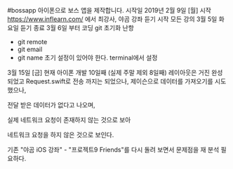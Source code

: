 #bossapp
아이폰으로 보스 앱을 제작합니다.
시작일 
2019년 2월 9일 [월] 시작
https://www.inflearn.com/
에서 최강사, 야곰 강좌 듣기 시작
모든 강의 
3월 5일 화요일 듣기 종료
3월 6일 부터 코딩 
git 초기화 난항 
- git remote 
- git email 
- git name 
초기 설정이 있어야 한다.
terminal에서 설정

3월 15일 [금] 현재 아이폰 개발 10일째 (실제 주말 제외 8일째) 레이아웃은 거진 완성 되었고
Request.swift로 전송 까지는 되었으나, 제이슨으로 데이터를 가져오기를 시도 했으나, 

전달 받은 데이터가 없다고 나오며, 

실제 네트워크 요청이 존재하지 않는 것으로 보아 

네트워크 요청을 하지 않은 것으로 보인다.

기존 "야곰 iOS 강좌" - "프로젝트9 Friends"를 다시 돌려 보면서 문제점을  재 분석 필요하다.
